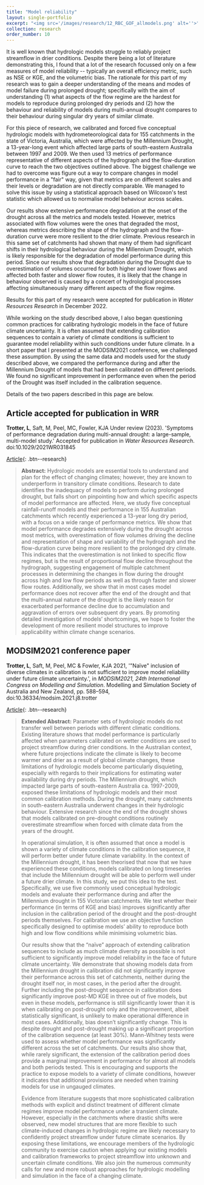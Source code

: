 ```yaml
---
title: "Model reliability"
layout: single-portfolio
excerpt: "<img src='/images/research/12_RBC_GOF_allmodels.png' alt=''>"
collection: research
order_number: 10
---
```


It is well known that hydrologic models struggle to reliably project streamflow in drier conditions. Despite there being a lot of literature demonstrating this, I found that a lot of the research focussed only on a few measures of model reliability -- typically an overall efficiency metric, such as NSE or KGE, and the volumetric bias. The rationale for this part of my research was to gain a deeper understanding of the means and modes of model failure during prolonged drought; specifically with the aim of understanding (1) what aspects of the flow regime are the hardest for models to reproduce during prolonged dry periods and (2) how the behaviour and reliability of models during multi-annual drought compares to their behaviour during singular dry years of similar climate.

For this piece of research, we calibrated and forced five conceptual hydrologic models with hydrometeorological data for 155 catchments in the state of Victoria, Australia, which were affected by the Millennium Drought, a 13-year-long event which affected large parts of south-eastern Australia between 1997 and 2009. We then used 13 metrics of performance representative of different aspects of the hydrograph and the flow-duration curve to reach the two objectives outlined above. The biggest challenge we had to overcome was figure out a way to compare changes in model performance in a "fair" way, given that metrics are on different scales and their levels or degradation are not directly comparable. We managed to solve this issue by using a statistical approach based on Wilcoxon's test statistic which allowed us to normalise model behaviour across scales.

Our results show extensive performance degradation at the onset of the drought across all the metrics and models tested. However, metrics associated with flow volumes were the ones that degraded the most, whereas metrics describing the shape of the hydrograph and the flow-duration curve were more resilient to the drier climate. Previous research in this same set of catchments had shown that many of them had significant shifts in their hydrological behaviour during the Millennium Drought, which is likely responsible for the degradation of model performance during this period. Since our results show that degradation during the Drought due to overestimation of volumes occurred for both higher and lower flows and affected both faster and slower flow routes, it is likely that the change in behaviour observed is caused by a concert of hydrological processes affecting simultaneously many different aspects of the flow regime.

Results for this part of my research were accepted for publication in *Water Resources Research* in December 2022.

While working on the study described above, I also began questioning common practices for calibrating hydrologic models in the face of future climate uncertainty. It is often assumed that extending calibration sequences to contain a variety of climate conditions is sufficient to guarantee model reliability within such conditions under future climate. In a short paper that I presented at the MODSIM2021 conference, we challenged these assumption. By using the same data and models used for the study described above, we compared the performance during and after the Millennium Drought of models that had been calibrated on different periods. We found no significant improvement in performance even when the period of the Drought was itself included in the calibration sequence.

Details of the two papers described in this page are below.

## Article accepted for publication in WRR

**Trotter, L**, Saft, M, Peel, MC, Fowler, KJA Under review (2023). 'Symptoms of performance degradation during multi-annual drought: a large-sample, multi-model study.' Accepted for publication in *Water Resources Research*. doi:10.1029/2021WR031845

[Article](https://doi.org/10.1029/2021WR031845){: .btn--research}

> **Abstract:** Hydrologic models are essential tools to understand and plan for the effect of changing climates; however, they are known to underperform in transitory climate conditions.
Research to date identifies the inadequacy of models to perform during prolonged drought, but falls short on pinpointing how and which specific aspects of model performance are affected.
Here, we study five conceptual rainfall-runoff models and their performance in 155 Australian catchments which recently experienced a 13-year long dry period, with a focus on a wide range of performance metrics.
We show that model performance degrades extensively during the drought across most metrics, with overestimation of flow volumes driving the decline and representation of shape and variability of the hydrograph and the flow-duration curve being more resilient to the prolonged dry climate.
This indicates that the overestimation is not linked to specific flow regimes, but is the result of proportional flow decline throughout the hydrograph, suggesting engagement of multiple catchment processes in determining the changes in flow during the drought across high and low flow periods as well as through faster and slower flow routes.
Additionally, we show that in most cases model performance does not recover after the end of the drought and that the multi-annual nature of the drought is the likely reason for exacerbated performance decline due to accumulation and aggravation of errors over subsequent dry years.
By promoting detailed investigation of models’ shortcomings, we hope to foster the development of more resilient model structures to improve applicability within climate change scenarios.

## MODSIM2021 conference paper

**Trotter, L**, Saft, M, Peel, MC & Fowler, KJA 2021, '"Naïve" inclusion of diverse climates in calibration is not sufficient to improve model reliability under future climate uncertainty.', in *MODSIM2021, 24th International Congress on Modelling and Simulation*. Modelling and Simulation Society of Australia and New Zealand, pp. 588–594, doi:10.36334/modsim.2021.j8.trotter

[Article](https://doi.org/10.36334/modsim.2021.j8.trotter){: .btn--research}

>**Extended Abstract:** Parameter sets of hydrologic models do not transfer well between periods with different climatic conditions. Existing literature shows that model performance is particularly affected when parameters calibrated on wetter conditions are used to project streamflow during drier conditions. In the Australian context, where future projections indicate the climate is likely to become warmer and drier as a result of global climate changes, these limitations of hydrologic models become particularly disquieting, especially with regards to their implications for estimating water availability during dry periods. The Millennium drought, which impacted large parts of south-eastern Australia ca. 1997-2009, exposed these limitations of hydrologic models and their most common calibration methods. During the drought, many catchments in south-eastern Australia underwent changes in their hydrologic behaviour. Extensive research since the end of the drought shows that models calibrated on pre-drought conditions routinely overestimate streamflow when forced with climate data from the years of the drought.
>
>In operational simulation, it is often assumed that once a model is shown a variety of climate conditions in the calibration sequence, it will perform better under future climate variability. In the context of the Millennium drought, it has been theorised that now that we have experienced these conditions, models calibrated on long timeseries that include the Millennium drought will be able to perform well under a future drier climate. In this study, we put this idea to the test. Specifically, we use five commonly used conceptual hydrologic models and evaluate their performance during and after the Millennium drought in 155 Victorian catchments. We test whether their performance (in terms of KGE and bias) improves significantly after inclusion in the calibration period of the drought and the post-drought periods themselves. For calibration we use an objective function specifically designed to optimise models’ ability to reproduce both high and low flow conditions while minimising volumetric bias.
>
>Our results show that the “naïve” approach of extending calibration sequences to include as much climate diversity as possible is not sufficient to significantly improve model reliability in the face of future climate uncertainty. We demonstrate that showing models data from the Millennium drought in calibration did not significantly improve their performance across this set of catchments, neither during the drought itself nor, in most cases, in the period after the drought. Further including the post-drought sequence in calibration does significantly improve post-MD KGE in three out of five models, but even in these models, performance is still significantly lower than it is when calibrating on post-drought only and the improvement, albeit statistically significant, is unlikely to make operational difference in most cases. Additionally, bias doesn’t significantly change. This is despite drought and post-drought making up a significant proportion of the calibration sequence (at least 30%). Mann-Whitney tests were used to assess whether model performance was significantly different across the set of catchments. Our results also show that, while rarely significant, the extension of the calibration period does provide a marginal improvement in performance for almost all models and both periods tested. This is encouraging and supports the practice to expose models to a variety of climate conditions, however it indicates that additional provisions are needed when training models for use in ungauged climates.
>
>Evidence from literature suggests that more sophisticated calibration methods with explicit and distinct treatment of different climate regimes improve model performance under a transient climate. However, especially in the catchments where drastic shifts were observed, new model structures that are more flexible to such climate-induced changes in hydrologic regime are likely necessary to confidently project streamflow under future climate scenarios. By exposing these limitations, we encourage members of the hydrologic community to exercise caution when applying our existing models and calibration frameworks to project streamflow into unknown and uncertain climate conditions. We also join the numerous community calls for new and more robust approaches for hydrologic modelling and simulation in the face of a changing climate.

